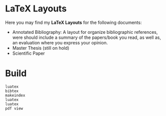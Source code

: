 # LaTeX Layouts
Here you may find my __LaTeX Layouts__ for the following documents:
- Annotated Bibliography: A layout for organize bibliographic references, were should include a summary of the papers/book you read, as well as, an evaluation where you express your opinion.
- Master Thesis (still on hold)
- Scientific Paper

# Build
```
luatex
bibtex
makeindex
luatex
luatex
pdf view
```
